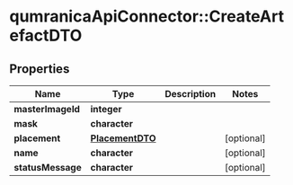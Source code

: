 # qumranicaApiConnector::CreateArtefactDTO

## Properties
Name | Type | Description | Notes
------------ | ------------- | ------------- | -------------
**masterImageId** | **integer** |  | 
**mask** | **character** |  | 
**placement** | [**PlacementDTO**](PlacementDTO.md) |  | [optional] 
**name** | **character** |  | [optional] 
**statusMessage** | **character** |  | [optional] 


